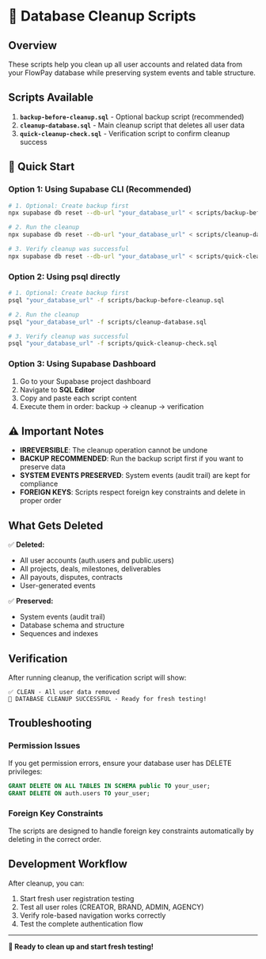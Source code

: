 # 🧹 Database Cleanup Scripts

## Overview

These scripts help you clean up all user accounts and related data from your FlowPay database while preserving system events and table structure.

## Scripts Available

1. **`backup-before-cleanup.sql`** - Optional backup script (recommended)
2. **`cleanup-database.sql`** - Main cleanup script that deletes all user data
3. **`quick-cleanup-check.sql`** - Verification script to confirm cleanup success

## 🚀 Quick Start

### Option 1: Using Supabase CLI (Recommended)

```bash
# 1. Optional: Create backup first
npx supabase db reset --db-url "your_database_url" < scripts/backup-before-cleanup.sql

# 2. Run the cleanup
npx supabase db reset --db-url "your_database_url" < scripts/cleanup-database.sql

# 3. Verify cleanup was successful
npx supabase db reset --db-url "your_database_url" < scripts/quick-cleanup-check.sql
```

### Option 2: Using psql directly

```bash
# 1. Optional: Create backup first
psql "your_database_url" -f scripts/backup-before-cleanup.sql

# 2. Run the cleanup
psql "your_database_url" -f scripts/cleanup-database.sql

# 3. Verify cleanup was successful
psql "your_database_url" -f scripts/quick-cleanup-check.sql
```

### Option 3: Using Supabase Dashboard

1. Go to your Supabase project dashboard
2. Navigate to **SQL Editor**
3. Copy and paste each script content
4. Execute them in order: backup → cleanup → verification

## ⚠️ Important Notes

- **IRREVERSIBLE**: The cleanup operation cannot be undone
- **BACKUP RECOMMENDED**: Run the backup script first if you want to preserve data
- **SYSTEM EVENTS PRESERVED**: System events (audit trail) are kept for compliance
- **FOREIGN KEYS**: Scripts respect foreign key constraints and delete in proper order

## What Gets Deleted

✅ **Deleted:**
- All user accounts (auth.users and public.users)
- All projects, deals, milestones, deliverables
- All payouts, disputes, contracts
- User-generated events

✅ **Preserved:**
- System events (audit trail)
- Database schema and structure
- Sequences and indexes

## Verification

After running cleanup, the verification script will show:

```
✅ CLEAN - All user data removed
🎉 DATABASE CLEANUP SUCCESSFUL - Ready for fresh testing!
```

## Troubleshooting

### Permission Issues
If you get permission errors, ensure your database user has DELETE privileges:
```sql
GRANT DELETE ON ALL TABLES IN SCHEMA public TO your_user;
GRANT DELETE ON auth.users TO your_user;
```

### Foreign Key Constraints
The scripts are designed to handle foreign key constraints automatically by deleting in the correct order.

## Development Workflow

After cleanup, you can:
1. Start fresh user registration testing
2. Test all user roles (CREATOR, BRAND, ADMIN, AGENCY)
3. Verify role-based navigation works correctly
4. Test the complete authentication flow

---

**🎯 Ready to clean up and start fresh testing!**